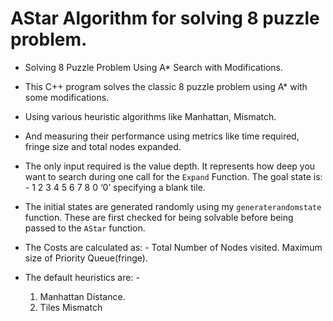 # AStar Algorithm for solving 8 puzzle problem.

- Solving 8 Puzzle Problem Using A\* Search with Modifications.

- This C++ program solves the classic 8 puzzle problem using A\* with some modifications.

- Using various heuristic algorithms like Manhattan, Mismatch.
- And measuring their performance using metrics like time required, fringe size and total nodes expanded.

- The only input required is the value depth. It represents how deep you want to search during one call for the `Expand` Function. The goal state is: - 1 2 3 4 5 6 7 8 0 ‘0’ specifying a blank tile.

- The initial states are generated randomly using my `generaterandomstate` function. These are first checked for being solvable before being passed to the `AStar` function.

- The Costs are calculated as: - Total Number of Nodes visited. Maximum size of Priority Queue(fringe).

- The default heuristics are: -
  1.  Manhattan Distance.
  2.  Tiles Mismatch
